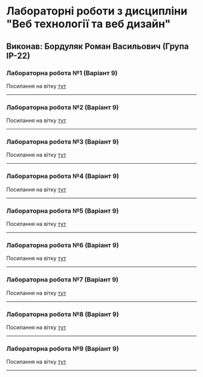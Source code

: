 # Лабораторні роботи з дисципліни "Веб технології та веб дизайн"

## Виконав: Бордуляк Роман Васильович (Група ІР-22)

### Лабораторна робота №1 (Варіант 9)
Посилання на вітку [тут](https://github.com/Edem404/web_programming/tree/lab_1)

***
### Лабораторна робота №2 (Варіант 9)
Посилання на вітку [тут](https://github.com/Edem404/web_programming/tree/lab_2)

***
### Лабораторна робота №3 (Варіант 9)
Посилання на вітку [тут](https://github.com/Edem404/web_programming/tree/lab_3)

***
### Лабораторна робота №4 (Варіант 9)
Посилання на вітку [тут](https://github.com/Edem404/web_programming/tree/lab_4)

***
### Лабораторна робота №5 (Варіант 9)
Посилання на вітку [тут](https://github.com/Edem404/web_programming/tree/lab_5)

***
### Лабораторна робота №6 (Варіант 9)
Посилання на вітку [тут](https://github.com/Edem404/web_programming/tree/lab_6)

***
### Лабораторна робота №7 (Варіант 9)
Посилання на вітку [тут](https://github.com/Edem404/web_programming/tree/lab_7)

***
### Лабораторна робота №8 (Варіант 9)
Посилання на вітку [тут](https://github.com/Edem404/web_programming/tree/lab_8)

***
### Лабораторна робота №9 (Варіант 9)
Посилання на вітку [тут](https://github.com/Edem404/web_programming/tree/lab_8)

***
